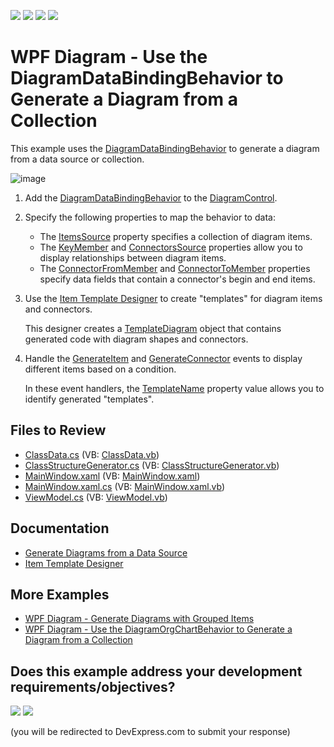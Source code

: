 <!-- default badges list -->
![](https://img.shields.io/endpoint?url=https://codecentral.devexpress.com/api/v1/VersionRange/128585263/24.2.1%2B)
[![](https://img.shields.io/badge/Open_in_DevExpress_Support_Center-FF7200?style=flat-square&logo=DevExpress&logoColor=white)](https://supportcenter.devexpress.com/ticket/details/T477893)
[![](https://img.shields.io/badge/📖_How_to_use_DevExpress_Examples-e9f6fc?style=flat-square)](https://docs.devexpress.com/GeneralInformation/403183)
[![](https://img.shields.io/badge/💬_Leave_Feedback-feecdd?style=flat-square)](#does-this-example-address-your-development-requirementsobjectives)
<!-- default badges end -->

# WPF Diagram - Use the DiagramDataBindingBehavior to Generate a Diagram from a Collection

This example uses the [DiagramDataBindingBehavior](https://docs.devexpress.com/WPF/DevExpress.Xpf.Diagram.DiagramDataBindingBehavior) to generate a diagram from a data source or collection.

![image](https://user-images.githubusercontent.com/65009440/227240921-0829fac7-6180-487b-9971-e9585ee6469f.png)

1. Add the [DiagramDataBindingBehavior](https://docs.devexpress.com/WPF/DevExpress.Xpf.Diagram.DiagramDataBindingBehavior) to the [DiagramControl](https://docs.devexpress.com/WPF/DevExpress.Xpf.Diagram.DiagramControl).

2. Specify the following properties to map the behavior to data:

   * The [ItemsSource](https://docs.devexpress.com/WPF/DevExpress.Xpf.Diagram.DiagramDataBindingBehaviorBase.ItemsSource) property specifies a collection of diagram items.
   * The [KeyMember](https://docs.devexpress.com/WindowsForms/DevExpress.XtraDiagram.DiagramDataBindingControllerBase.KeyMember) and [ConnectorsSource](https://docs.devexpress.com/WPF/DevExpress.Xpf.Diagram.DiagramDataBindingBehavior.ConnectorsSource) properties allow you to display relationships between diagram items.
   * The [ConnectorFromMember](https://docs.devexpress.com/WPF/DevExpress.Xpf.Diagram.DiagramDataBindingBehavior.ConnectorFromMember) and [ConnectorToMember](https://docs.devexpress.com/WPF/DevExpress.Xpf.Diagram.DiagramDataBindingBehavior.ConnectorToMember) properties specify data fields that contain a connector's begin and end items.

3. Use the [Item Template Designer](https://docs.devexpress.com/WPF/117615/controls-and-libraries/diagram-control/data-binding/item-template-designer) to create "templates" for diagram items and connectors.

   This designer creates a [TemplateDiagram](https://docs.devexpress.com/WPF/DevExpress.Xpf.Diagram.DiagramDataBindingBehaviorBase.TemplateDiagram) object that contains generated code with diagram shapes and connectors.
   
4. Handle the [GenerateItem](https://docs.devexpress.com/WPF/DevExpress.Xpf.Diagram.DiagramDataBindingBehaviorBase.GenerateItem) and [GenerateConnector](https://docs.devexpress.com/WPF/DevExpress.Xpf.Diagram.DiagramDataBindingBehaviorBase.GenerateConnector) events to display different items based on a condition.

   In these event handlers, the [TemplateName](https://docs.devexpress.com/WPF/DevExpress.Xpf.Diagram.DiagramItem.TemplateName) property value allows you to identify generated "templates".

## Files to Review

* [ClassData.cs](./CS/DiagramDataBindingBehavior/Data/ClassData.cs) (VB: [ClassData.vb](./VB/DiagramDataBindingBehavior/Data/ClassData.vb))
* [ClassStructureGenerator.cs](./CS/DiagramDataBindingBehavior/Data/ClassStructureGenerator.cs) (VB: [ClassStructureGenerator.vb](./VB/DiagramDataBindingBehavior/Data/ClassStructureGenerator.vb))
* [MainWindow.xaml](./CS/DiagramDataBindingBehavior/MainWindow.xaml) (VB: [MainWindow.xaml](./VB/DiagramDataBindingBehavior/MainWindow.xaml))
* [MainWindow.xaml.cs](./CS/DiagramDataBindingBehavior/MainWindow.xaml.cs) (VB: [MainWindow.xaml.vb](./VB/DiagramDataBindingBehavior/MainWindow.xaml.vb))
* [ViewModel.cs](./CS/DiagramDataBindingBehavior/ViewModel/ViewModel.cs) (VB: [ViewModel.vb](./VB/DiagramDataBindingBehavior/ViewModel/ViewModel.vb))

## Documentation

* [Generate Diagrams from a Data Source](https://docs.devexpress.com/WPF/118578/controls-and-libraries/diagram-control/data-binding/generating-diagrams-from-a-data-source)
* [Item Template Designer](https://docs.devexpress.com/WPF/117615/controls-and-libraries/diagram-control/data-binding/item-template-designer)

## More Examples

* [WPF Diagram - Generate Diagrams with Grouped Items](https://github.com/DevExpress-Examples/wpf-generate-diagram-with-grouped-items)
* [WPF Diagram - Use the DiagramOrgChartBehavior to Generate a Diagram from a Collection](https://github.com/DevExpress-Examples/how-to-generate-a-diagram-from-a-collection-using-diagramorgchartbehavior-t476835)
<!-- feedback -->
## Does this example address your development requirements/objectives?

[<img src="https://www.devexpress.com/support/examples/i/yes-button.svg"/>](https://www.devexpress.com/support/examples/survey.xml?utm_source=github&utm_campaign=wpf-diagram-use-diagramdatabindingbehavior-to-generate-diagram-from-collection&~~~was_helpful=yes) [<img src="https://www.devexpress.com/support/examples/i/no-button.svg"/>](https://www.devexpress.com/support/examples/survey.xml?utm_source=github&utm_campaign=wpf-diagram-use-diagramdatabindingbehavior-to-generate-diagram-from-collection&~~~was_helpful=no)

(you will be redirected to DevExpress.com to submit your response)
<!-- feedback end -->
